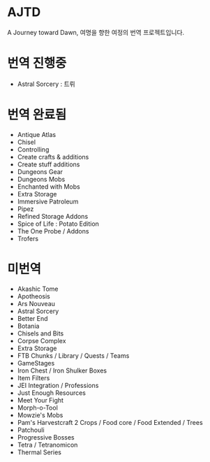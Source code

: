 # AJTD
A Journey toward Dawn, 여명을 향한 여정의 번역 프로젝트입니다.
 
# 번역 진행중
 - Astral Sorcery : 트뤼

# 번역 완료됨
 - Antique Atlas
 - Chisel
 - Controlling
 - Create crafts & additions
 - Create stuff additions
 - Dungeons Gear
 - Dungeons Mobs
 - Enchanted with Mobs
 - Extra Storage
 - Immersive Patroleum
 - Pipez
 - Refined Storage Addons
 - Spice of Life : Potato Edition
 - The One Probe / Addons
 - Trofers
 
# 미번역

 - Akashic Tome 
 - Apotheosis
 - Ars Nouveau
 - Astral Sorcery
 - Better End
 - Botania
 - Chisels and Bits
 - Corpse Complex
 - Extra Storage
 - FTB Chunks / Library / Quests / Teams
 - GameStages
 - Iron Chest / Iron Shulker Boxes
 - Item Filters
 - JEI Integration / Professions
 - Just Enough Resources
 - Meet Your Fight
 - Morph-o-Tool
 - Mowzie's Mobs
 - Pam's Harvestcraft 2 Crops / Food core / Food Extended / Trees
 - Patchouli
 - Progressive Bosses
 - Tetra / Tetranomicon
 - Thermal Series
 
